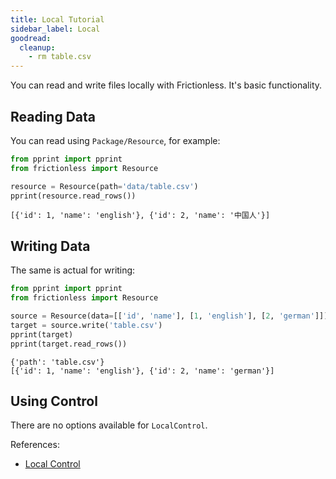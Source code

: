 ```yaml
---
title: Local Tutorial
sidebar_label: Local
goodread:
  cleanup:
    - rm table.csv
---
```


You can read and write files locally with Frictionless. It's basic functionality.

## Reading Data

You can read using `Package/Resource`, for example:

```python goodread title="Python"
from pprint import pprint
from frictionless import Resource

resource = Resource(path='data/table.csv')
pprint(resource.read_rows())
```
```
[{'id': 1, 'name': 'english'}, {'id': 2, 'name': '中国人'}]
```

## Writing Data

The same is actual for writing:

```python goodread title="Python"
from pprint import pprint
from frictionless import Resource

source = Resource(data=[['id', 'name'], [1, 'english'], [2, 'german']])
target = source.write('table.csv')
pprint(target)
pprint(target.read_rows())
```
```
{'path': 'table.csv'}
[{'id': 1, 'name': 'english'}, {'id': 2, 'name': 'german'}]
```

## Using Control

There are no options available for `LocalControl`.

References:
- [Local Control](../../references/schemes-reference.md#local)
